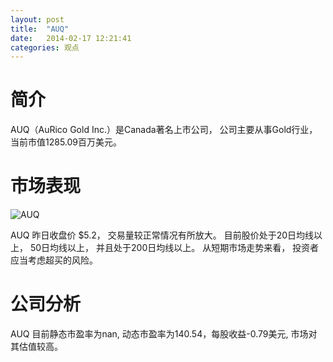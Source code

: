 ```yaml
---
layout: post
title:  "AUQ"
date:   2014-02-17 12:21:41
categories: 观点
---
```


# 简介
AUQ（AuRico Gold Inc.）是Canada著名上市公司，
公司主要从事Gold行业，当前市值1285.09百万美元。

# 市场表现

![AUQ](http://finviz.com/chart.ashx?t=AUQ&ty=c&ta=1&p=d&s=l)

AUQ 昨日收盘价 $5.2，
交易量较正常情况有所放大。
目前股价处于20日均线以上，
50日均线以上，
并且处于200日均线以上。
从短期市场走势来看，
投资者应当考虑超买的风险。

# 公司分析
AUQ 目前静态市盈率为nan, 动态市盈率为140.54，每股收益-0.79美元,
市场对其估值较高。
